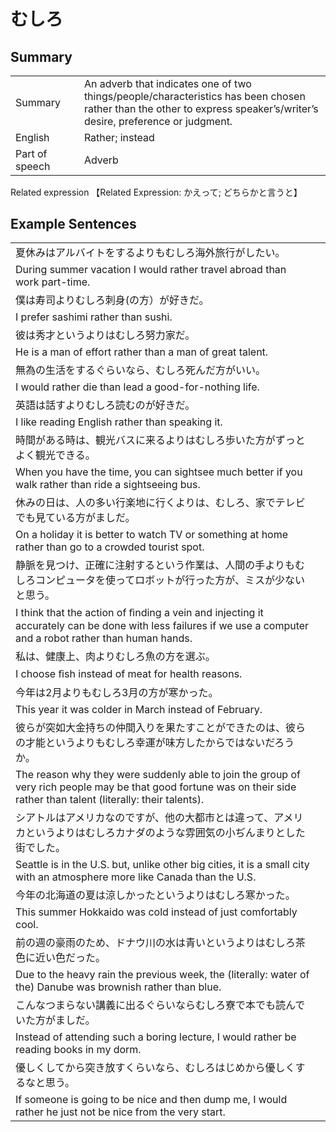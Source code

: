 # むしろ

## Summary

<table><tr>   <td>Summary<td>   <td>An adverb that indicates one of two things/people/characteristics has been chosen rather than the other to express speaker’s/writer’s desire, preference or judgment.</td><tr><tr>   <td>English<td>   <td>Rather; instead</td><tr><tr>   <td>Part of speech<td>   <td>Adverb</td><tr></table><tr>   <td>Related expression<td>   <td>【Related Expression: かえって; どちらかと言うと】</td><tr></table></table>

## Example Sentences

<table><tr><td>夏休みはアルバイトをするよりもむしろ海外旅行がしたい。<td><tr><tr><td>During summer vacation I would rather travel abroad than work part-time.<td><tr><tr><td>僕は寿司よりむしろ刺身(の方）が好きだ。<td><tr><tr><td>I prefer sashimi rather than sushi.<td><tr><tr><td>彼は秀才というよりはむしろ努力家だ。<td><tr><tr><td>He is a man of effort rather than a man of great talent.<td><tr><tr><td>無為の生活をするぐらいなら、むしろ死んだ方がいい。<td><tr><tr><td>I would rather die than lead a good-for-nothing life.<td><tr><tr><td>英語は話すよりむしろ読むのが好きだ。<td><tr><tr><td>I like reading English rather than speaking it.<td><tr><tr><td>時間がある時は、観光バスに来るよりはむしろ歩いた方がずっとよく観光できる。<td><tr><tr><td>When you have the time, you can sightsee much better if you walk rather than ride a sightseeing bus.<td><tr><tr><td>休みの日は、人の多い行楽地に行くよりは、むしろ、家でテレビでも見ている方がましだ。<td><tr><tr><td>On a holiday it is better to watch TV or something at home rather than go to a crowded tourist spot.<td><tr><tr><td>静脈を見つけ、正確に注射するという作業は、人間の手よりもむしろコンピュータを使ってロボットが行った方が、ミスが少ないと思う。<td><tr><tr><td>I think that the action of ﬁnding a vein and injecting it accurately can be done with less failures if we use a computer and a robot rather than human hands.<td><tr><tr><td>私は、健康上、肉よりむしろ魚の方を選ぶ。<td><tr><tr><td>I choose ﬁsh instead of meat for health reasons.<td><tr><tr><td>今年は2月よりもむしろ3月の方が寒かった。<td><tr><tr><td>This year it was colder in March instead of February.<td><tr><tr><td>彼らが突如大金持ちの仲間入りを果たすことができたのは、彼らの才能というよりもむしろ幸運が味方したからではないだろうか。<td><tr><tr><td>The reason why they were suddenly able to join the group of very rich people may be that good fortune was on their side rather than talent (literally: their talents).<td><tr><tr><td>シアトルはアメリカなのですが、他の大都市とは違って、アメリカというよりはむしろカナダのような雰囲気の小ぢんまりとした街でした。<td><tr><tr><td>Seattle is in the U.S. but, unlike other big cities, it is a small city with an atmosphere more like Canada than the U.S.<td><tr><tr><td>今年の北海道の夏は涼しかったというよりはむしろ寒かった。<td><tr><tr><td>This summer Hokkaido was cold instead of just comfortably cool.<td><tr><tr><td>前の週の豪雨のため、ドナウ川の水は青いというよりはむしろ茶色に近い色だった。<td><tr><tr><td>Due to the heavy rain the previous week, the (literally: water of the) Danube was brownish rather than blue.<td><tr><tr><td>こんなつまらない講義に出るぐらいならむしろ寮で本でも読んでいた方がましだ。<td><tr><tr><td>Instead of attending such a boring lecture, I would rather be reading books in my dorm.<td><tr><tr><td>優しくしてから突き放すくらいなら、むしろはじめから優しくするなと思う。<td><tr><tr><td>If someone is going to be nice and then dump me, I would rather he just not be nice from the very start.<td><tr></table>

